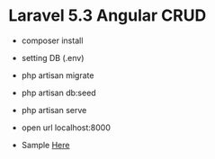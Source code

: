 # Laravel 5.3 Angular CRUD
- composer install
- setting DB (.env)
- php artisan migrate
- php artisan db:seed
- php artisan serve
- open url localhost:8000

- Sample <a href="http://www.voidinclude.id/laravel-angular-crud">Here</a>